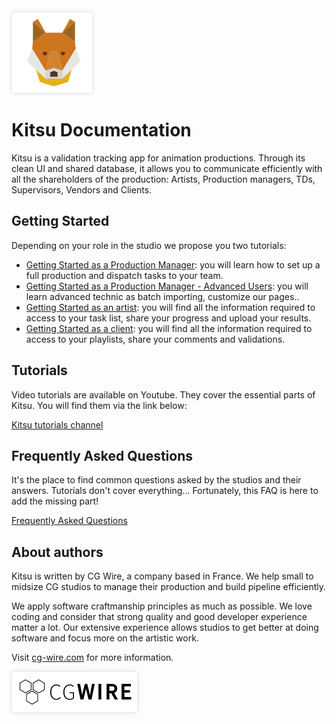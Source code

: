 <style>
img {
  border: 1px solid #EEE;
  box-shadow: 0 0 6px 0px #DDD;
  border-radius: 5px;
}

img[src$='#logo-cgwire'],
img[src$='#logo-kitsu'] {
  border: 0; 
  box-shadow: none;
}
</style>

![Kitsu Logo](./img/kitsu.png#logo-kitsu)

# Kitsu Documentation

Kitsu is a validation tracking app for animation productions. Through
its clean UI and shared database, it allows you to communicate
efficiently with all the shareholders of the production: Artists,
Production managers, TDs, Supervisors, Vendors and Clients.

## Getting Started

Depending on your role in the studio we propose you two tutorials:

* [Getting Started as a Production Manager](getting-started-production/README.md): you will learn how to set up a full
  production and dispatch tasks to your team.
* [Getting Started as a Production Manager - Advanced Users](getting-started-advanced/README.md): you will learn advanced technic as batch importing, customize our pages..
* [Getting Started as an artist](getting-started-artist/README.md): you will find all the information required to access
  to your task list, share your progress and upload your results.
 * [Getting Started as a client](getting-started-client/README.md): you will find all the information required to access
  to your playlists, share your comments and validations. 
  

## Tutorials

Video tutorials are available on Youtube. They cover the essential parts of
Kitsu. You will find them via the link below:

[Kitsu tutorials channel](https://www.youtube.com/playlist?list=PLp_1gB5ZBHXqnQgZ4TCrAt7smxesaDo29)


## Frequently Asked Questions

It's the place to find common questions asked by the studios and their answers.
Tutorials don't cover everything... Fortunately, this FAQ is here to add the
missing part!

[Frequently Asked Questions](faq/#faq-for-kitsu)


## About authors

Kitsu is written by CG Wire, a company based in France. We help small to
midsize CG studios to manage their production and build pipeline efficiently.

We apply software craftmanship principles as much as possible. We love coding
and consider that strong quality and good developer experience matter a lot.
Our extensive experience allows studios to get better at doing software and
focus more on the artistic work.

Visit [cg-wire.com](https://cg-wire.com) for more information.

[![CG Wire Logo](./img/cgwire.png#logo-cgwire)](https://cg-wire.com)
